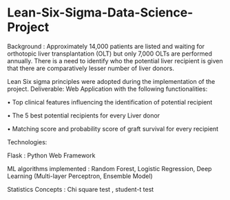 # Lean-Six-Sigma-Data-Science-Project

Background : Approximately 14,000 patients are listed and waiting for orthotopic liver transplantation (OLT) but only 7,000 OLTs are performed annually.
There is a need to identify who the potential liver recipient is given that there are comparatively lesser number of liver donors.

Lean Six sigma principles were adopted during the implementation of the project.
Deliverable: Web Application with the following functionalities:


•	Top clinical features influencing the identification of potential recipient

•	The 5 best potential recipients for every Liver donor

•	Matching score and probability score of graft survival for every recipient


Technologies: 

Flask : Python Web Framework 

ML algorithms implemented : Random Forest, Logistic Regression, Deep Learning (Multi-layer Perceptron, Ensemble Model)

Statistics Concepts : Chi square test , student-t test
